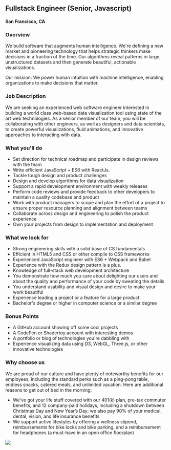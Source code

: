 ## Fullstack Engineer (Senior, Javascript)
#### San Francisco, CA

### Overview
We build software that augments human intelligence. We're defining a new market and pioneering technology that helps strategic thinkers make decisions in a fraction of the time. Our algorithms reveal patterns in large, unstructured datasets and then generate beautiful, actionable visualizations.

Our mission: We power human intuition with machine intelligence, enabling organizations to make decisions that matter.

### Job Description
We are seeking an experienced web software engineer interested in building a world class web-based data visualization tool using state of the art web technologies. As a senior member of our team, you will be collaborating with other engineers, as well as designers and data scientists, to create powerful visualizations, fluid animations, and innovative approaches to interacting with data.

### What you'll do
+ Set direction for technical roadmap and participate in design reviews with the team
+ Write efficient JavaScript + ES6 with ReactJs. 
+ Tackle tough design and product challenges
+ Design and develop algorithms for data visualization
+ Support a rapid development environment with weekly releases
+ Perform code reviews and provide feedback to other developers to maintain a quality codebase and product
+ Work with product managers to scope and plan the effort of a project to ensure proper resource planning and alignment between teams
+ Collaborate across design and engineering to polish the product experience
+ Own your projects from design to implementation and deployment

### What we look for
+ Strong engineering skills with a solid base of CS fundamentals
+ Efficient in HTML5 and CSS or other compile to CSS frameworks
+ Experienced JavaScript engineer with ES6 + Webpack and Babel
+ Experience with the Redux design pattern is a plus.
+ Knowledge of full-stack web development architecture
+ You demonstrate how much you care about delighting our users and about the quality and performance of your code by sweating the details
+ You understand usability and visual design and desire to make your work beautiful
+ Experience leading a project or a feature for a large product
+ Bachelor's degree or higher in computer science or a similar degree

### Bonus Points
+ A GitHub account showing off some cool projects
+ A CodePen or Shadertoy account with interesting demos
+ A portfolio or blog of technologies you're dabbling with
+ Experience visualizing data using D3, WebGL, Three.js, or other innovative technologies

### Why choose us
We are proud of our culture and have plenty of noteworthy benefits for our employees, including the standard perks such as a ping-pong table, endless snacks, catered meals, and unlimited vacation. Here are additional reasons to get out of bed in the morning:

+ We've got your life stuff covered with our 401(k) plan, pre-tax commuter benefits, and 12 company-paid holidays, including a shutdown between Christmas Day and New Year’s Day; we also pay 90% of your medical, dental, vision, and life insurance benefits
+ We support active lifestyles by offering a wellness stipend, reimbursements for bike locks and bike parking, and a reimbursement for headphones (a must-have in an open office floorplan)



[<img src="https://dabuttonfactory.com/button.png?t=Apply&f=Calibri-Bold&ts=24&tc=fff&tshs=1&tshc=000&hp=20&vp=8&c=5&bgt=gradient&bgc=3d85c6&ebgc=073763">](https://letsrockit.co/users/auth/github?job_id=uxvpza-fullstack-engineer-senior-javascript/)
